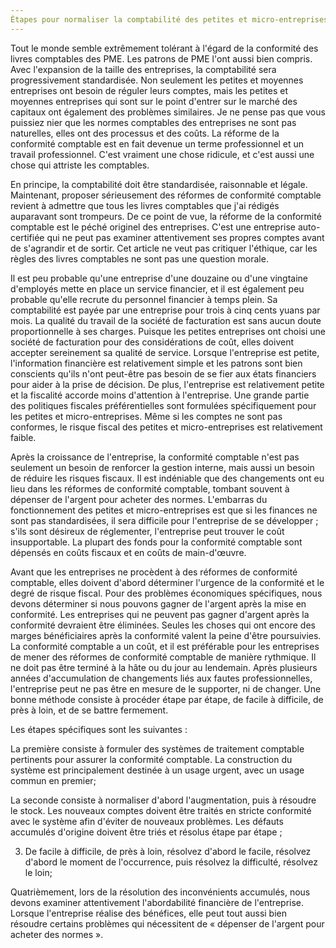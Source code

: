 ```yaml
---
Étapes pour normaliser la comptabilité des petites et micro-entreprises
---
```

Tout le monde semble extrêmement tolérant à l'égard de la conformité des livres comptables des PME. Les patrons de PME l'ont aussi bien compris. Avec l'expansion de la taille des entreprises, la comptabilité sera progressivement standardisée. Non seulement les petites et moyennes entreprises ont besoin de réguler leurs comptes, mais les petites et moyennes entreprises qui sont sur le point d'entrer sur le marché des capitaux ont également des problèmes similaires. Je ne pense pas que vous puissiez nier que les normes comptables des entreprises ne sont pas naturelles, elles ont des processus et des coûts. La réforme de la conformité comptable est en fait devenue un terme professionnel et un travail professionnel. C'est vraiment une chose ridicule, et c'est aussi une chose qui attriste les comptables.
<!-- more -->

En principe, la comptabilité doit être standardisée, raisonnable et légale. Maintenant, proposer sérieusement des réformes de conformité comptable revient à admettre que tous les livres comptables que j'ai rédigés auparavant sont trompeurs. De ce point de vue, la réforme de la conformité comptable est le péché originel des entreprises. C'est une entreprise auto-certifiée qui ne peut pas examiner attentivement ses propres comptes avant de s'agrandir et de sortir. Cet article ne veut pas critiquer l'éthique, car les règles des livres comptables ne sont pas une question morale.

Il est peu probable qu'une entreprise d'une douzaine ou d'une vingtaine d'employés mette en place un service financier, et il est également peu probable qu'elle recrute du personnel financier à temps plein. Sa comptabilité est payée par une entreprise pour trois à cinq cents yuans par mois. La qualité du travail de la société de facturation est sans aucun doute proportionnelle à ses charges. Puisque les petites entreprises ont choisi une société de facturation pour des considérations de coût, elles doivent accepter sereinement sa qualité de service. Lorsque l'entreprise est petite, l'information financière est relativement simple et les patrons sont bien conscients qu'ils n'ont peut-être pas besoin de se fier aux états financiers pour aider à la prise de décision. De plus, l'entreprise est relativement petite et la fiscalité accorde moins d'attention à l'entreprise. Une grande partie des politiques fiscales préférentielles sont formulées spécifiquement pour les petites et micro-entreprises. Même si les comptes ne sont pas conformes, le risque fiscal des petites et micro-entreprises est relativement faible.

Après la croissance de l'entreprise, la conformité comptable n'est pas seulement un besoin de renforcer la gestion interne, mais aussi un besoin de réduire les risques fiscaux. Il est indéniable que des changements ont eu lieu dans les réformes de conformité comptable, tombant souvent à dépenser de l'argent pour acheter des normes. L'embarras du fonctionnement des petites et micro-entreprises est que si les finances ne sont pas standardisées, il sera difficile pour l'entreprise de se développer ; s'ils sont désireux de réglementer, l'entreprise peut trouver le coût insupportable. La plupart des fonds pour la conformité comptable sont dépensés en coûts fiscaux et en coûts de main-d'œuvre.

Avant que les entreprises ne procèdent à des réformes de conformité comptable, elles doivent d'abord déterminer l'urgence de la conformité et le degré de risque fiscal. Pour des problèmes économiques spécifiques, nous devons déterminer si nous pouvons gagner de l'argent après la mise en conformité. Les entreprises qui ne peuvent pas gagner d'argent après la conformité devraient être éliminées. Seules les choses qui ont encore des marges bénéficiaires après la conformité valent la peine d'être poursuivies. La conformité comptable a un coût, et il est préférable pour les entreprises de mener des réformes de conformité comptable de manière rythmique. Il ne doit pas être terminé à la hâte ou du jour au lendemain. Après plusieurs années d'accumulation de changements liés aux fautes professionnelles, l'entreprise peut ne pas être en mesure de le supporter, ni de changer. Une bonne méthode consiste à procéder étape par étape, de facile à difficile, de près à loin, et de se battre fermement.

Les étapes spécifiques sont les suivantes :

La première consiste à formuler des systèmes de traitement comptable pertinents pour assurer la conformité comptable. La construction du système est principalement destinée à un usage urgent, avec un usage commun en premier;

La seconde consiste à normaliser d'abord l'augmentation, puis à résoudre le stock. Les nouveaux comptes doivent être traités en stricte conformité avec le système afin d'éviter de nouveaux problèmes. Les défauts accumulés d'origine doivent être triés et résolus étape par étape ;

3. De facile à difficile, de près à loin, résolvez d'abord le facile, résolvez d'abord le moment de l'occurrence, puis résolvez la difficulté, résolvez le loin;

Quatrièmement, lors de la résolution des inconvénients accumulés, nous devons examiner attentivement l'abordabilité financière de l'entreprise. Lorsque l'entreprise réalise des bénéfices, elle peut tout aussi bien résoudre certains problèmes qui nécessitent de « dépenser de l'argent pour acheter des normes ».